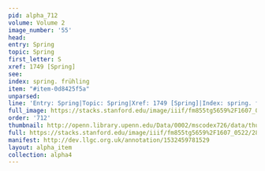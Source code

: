 ```yaml
---
pid: alpha_712
volume: Volume 2
image_number: '55'
head: 
entry: Spring
topic: Spring
first_letter: S
xref: 1749 [Spring]
see: 
index: spring. frühling
item: "#item-0d8425f5a"
unparsed: 
line: 'Entry: Spring|Topic: Spring|Xref: 1749 [Spring]|Index: spring. frühling|#item-0d8425f5a'
full_image: https://stacks.stanford.edu/image/iiif/fm855tg5659%2F1607_0522/full/full/0/default.jpg
order: '712'
thumbnail: http://openn.library.upenn.edu/Data/0002/mscodex726/data/thumb/1607_0522_thumb.jpg
full: https://stacks.stanford.edu/image/iiif/fm855tg5659%2F1607_0522/280,1488,3085,440/full/0/default.jpg
manifest: http://dev.llgc.org.uk/annotation/1532459781529
layout: alpha_item
collection: alpha4
---
```

